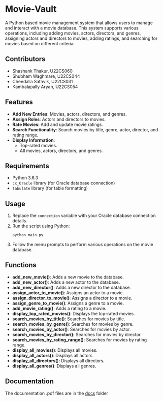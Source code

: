 # Movie-Vault
A Python based movie management system that allows users to manage and interact with a movie database. This system supports various operations, including adding movies, actors, directors, and genres, assigning actors and directors to movies, adding ratings, and searching for movies based on different criteria.

## Contributors
- Shashank Thakur, U22CS060
- Shubham Waghmare, U22CS044
- Cheedalla Sathvik, U22CS031
- Kambalapally Aryan, U22CS054


## Features

- **Add New Entries**: Movies, actors, directors, and genres.
- **Assign Roles**: Actors and directors to movies.
- **Rate Movies**: Add and update movie ratings.
- **Search Functionality**: Search movies by title, genre, actor, director, and rating range.
- **Display Information**:
  - Top-rated movies.
  - All movies, actors, directors, and genres.

## Requirements

- Python 3.6.3
- `cx_Oracle` library (for Oracle database connection)
- `tabulate` library (for table formatting)

## Usage

1. Replace the `connection` variable with your Oracle database connection details.
2. Run the script using Python:
   ```bash
   python main.py
   ```
3. Follow the menu prompts to perform various operations on the movie database.

## Functions

- **add_new_movie()**: Adds a new movie to the database.
- **add_new_actor()**: Adds a new actor to the database.
- **add_new_director()**: Adds a new director to the database.
- **assign_actor_to_movie()**: Assigns an actor to a movie.
- **assign_director_to_movie()**: Assigns a director to a movie.
- **assign_genre_to_movie()**: Assigns a genre to a movie.
- **add_movie_rating()**: Adds a rating to a movie.
- **display_top_rated_movies()**: Displays the top-rated movies.
- **search_movies_by_title()**: Searches for movies by title.
- **search_movies_by_genre()**: Searches for movies by genre.
- **search_movies_by_actor()**: Searches for movies by actor.
- **search_movies_by_director()**: Searches for movies by director.
- **search_movies_by_rating_range()**: Searches for movies by rating range.
- **display_all_movies()**: Displays all movies.
- **display_all_actors()**: Displays all actors.
- **display_all_directors()**: Displays all directors.
- **display_all_genres()**: Displays all genres.

## Documentation

The documentation .pdf files are in the [docs](docs) folder